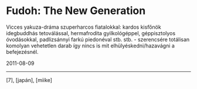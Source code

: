 # Fudoh: The New Generation

Vicces yakuza-dráma szuperharcos fiatalokkal: kardos kisfőnök idegbuddhás tetoválással, hermafrodita gyilkológéppel, géppisztolyos óvodásokkal, padlizsánnyi farkú piedonéval stb. stb. - szerencsére totálisan komolyan vehetetlen darab így nincs is mit elhülyéskedni/hazavágni a befejezésnél.

2011-08-09 

----

[7], [japán], [miike]